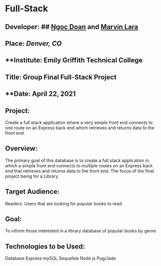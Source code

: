 # Full-Stack


## **Developer**: ## [Ngoc Doan](https://github.com/ndoan24) and [Marvin Lara](https://github.com/Marvoro53)
## **Place:** *Denver, CO*
## **Institute: Emily Griffith Technical College
## **Title**: Group Final Full-Stack Project


## **Date: April 22, 2021


## **Project**:

Create a full stack application where a very simple front end connects to one route on an Express back end which retrieves and returns data to the front end.

## **Overview**:

The primary goal of this database is to create a full stack application in which a simple front end connects to multiple routes on an Express back end that retrieves and returns data to the front end. The focus of the final project being for a Library.

## **Target Audience**:
Readers. Users that are looking for popular books to read 


## **Goal**:
To inform those interested in a library database of popular books by genre

## **Technologies to be Used**:
Database
Express
mySQL
Sequelize
Node js
Pug/Jade


